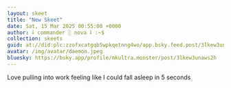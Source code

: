 ```yaml
---
layout: skeet
title: "New Skeet"
date: Sat, 15 Mar 2025 00:55:00 +0000
author: ⸸ commander ░ nova ⸸ :~$
collection: skeets
guid: at://did:plc:zzofxcatgqb5wpkqetnng4wo/app.bsky.feed.post/3lkew3unaws2h
avatar: /img/avatar/daemon.jpeg
bluesky: https://bsky.app/profile/mkultra.monster/post/3lkew3unaws2h
---
```


Love pulling into work feeling like I could fall asleep in 5 seconds
